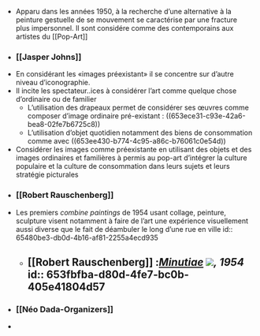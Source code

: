 - Apparu dans les années 1950, à la recherche d’une alternative à la peinture gestuelle de se mouvement se caractérise par une fracture plus impersonnel. Il sont considére comme des contemporains aux artistes du [[Pop-Art]]
- ### [[Jasper Johns]]
- En considérant les «images préexistant» il se concentre sur d’autre niveau d’iconographie.
- Il incite les spectateur..ices à considérer l’art comme quelque chose d’ordinaire ou de familier
	- L’utilisation des drapeaux permet de considérer ses œuvres comme composer d’image ordinaire pré-existant : ((653ece31-c93e-42a6-bea8-02fe7b6725c8))
	- L’utilisation d’objet quotidien notamment des biens de consommation comme avec ((653ee430-b774-4c95-a86c-b76061c0e54d))
- Considérer les images comme préexistante en utilisant des objets et des images ordinaires et familières à permis au pop-art d’intégrer la culture populaire et la culture de consommation dans leurs sujets et leurs stratégie picturales
- ### [[Robert Rauschenberg]]
- Les premiers *combine paintings* de 1954 usant collage, peinture, sculpture visent notamment à faire de l’art une expérience visuellement aussi diverse que le fait de déambuler le long d’une rue en ville
  id:: 65480be3-db0d-4b16-af81-2255a4ecd935
	- [[Robert Rauschenberg]] :[*Minutiae*](https://www.cineclubdecaen.com/peinture/peintres/rauschenberg/minutiae.htm) ![](https://www.cineclubdecaen.com/cinepho/peint/rauschenberg/menusdetailsh450.jpg)*, 1954*
	  id:: 653fbfba-d80d-4fe7-bc0b-405e41804d57
		-
- ### [[Néo Dada-Organizers]]
-